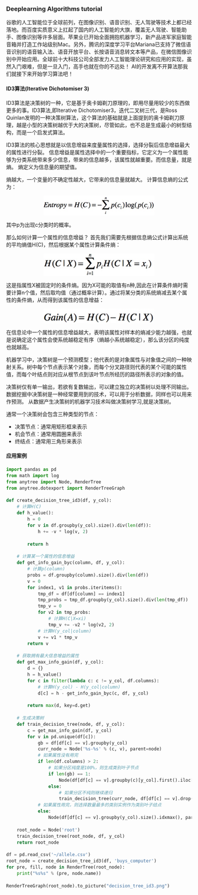 ### Deeplearning Algorithms tutorial
谷歌的人工智能位于全球前列，在图像识别、语音识别、无人驾驶等技术上都已经落地。而百度实质意义上扛起了国内的人工智能的大旗，覆盖无人驾驶、智能助手、图像识别等许多层面。苹果业已开始全面拥抱机器学习，新产品进军家庭智能音箱并打造工作站级别Mac。另外，腾讯的深度学习平台Mariana已支持了微信语音识别的语音输入法、语音开放平台、长按语音消息转文本等产品，在微信图像识别中开始应用。全球前十大科技公司全部发力人工智能理论研究和应用的实现，虽然入门艰难，但是一旦入门，高手也就在你的不远处！
AI的开发离不开算法那我们就接下来开始学习算法吧！


#### ID3算法(Iterative Dichotomiser 3)

ID3算法是决策树的一种，它是基于奥卡姆剃刀原理的，即用尽量用较少的东西做更多的事。ID3算法,即Iterative Dichotomiser3，迭代二叉树三代，是Ross Quinlan发明的一种决策树算法，这个算法的基础就是上面提到的奥卡姆剃刀原理，越是小型的决策树越优于大的决策树，尽管如此，也不总是生成最小的树型结构，而是一个启发式算法。

ID3算法的核心思想就是以信息增益来度量属性的选择，选择分裂后信息增益最大的属性进行分裂。
信息增益是属性选择中的一个重要指标，它定义为一个属性能够为分类系统带来多少信息，带来的信息越多，该属性就越重要。而信息量，就是熵。
熵定义为信息量的期望值。

熵越大，一个变量的不确定性越大，它带来的信息量就越大。 计算信息熵的公式为：
<p align="center">
<img width="300" align="center" src="../../images/176.jpg" />
</p>

其中p为出现c分类时的概率。

那么如何计算一个属性的信息增益？ 首先我们需要先根据信息熵公式计算出系统的平均熵值H(C)，然后根据某个属性计算条件熵：
<p align="center">
<img width="300" align="center" src="../../images/177.jpg" />
</p>

这是指属性X被固定时的条件熵。因为X可能的取值有n种,因此在计算条件熵时需要计算n个值，然后取均值（通过概率计算）。通过将某分类的系统熵减去某个属性的条件熵，从而得到该属性的信息增益：
<p align="center">
<img width="300" align="center" src="../../images/178.jpg" />
</p>

在信息论中一个属性的信息增益越大，表明该属性对样本的熵减少能力越强，也就是说确定这个属性会使系统越稳定有序（熵越小系统越稳定），那么该分区的纯度也就越高。

机器学习中，决策树是一个预测模型；他代表的是对象属性与对象值之间的一种映射关系。树中每个节点表示某个对象，而每个分叉路径则代表的某个可能的属性值，而每个叶结点则对应从根节点到该叶节点所经历的路径所表示的对象的值。

决策树仅有单一输出，若欲有复数输出，可以建立独立的决策树以处理不同输出。 数据挖掘中决策树是一种经常要用到的技术，可以用于分析数据，同样也可以用来作预测。 从数据产生决策树的机器学习技术叫做决策树学习,就是决策树。 

通常一个决策树会包含三种类型的节点：

* 决策节点：通常用矩形框来表示
* 机会节点：通常用圆圈来表示
* 终结点：通常用三角形来表示


  
#### 应用案例

```python
import pandas as pd 
from math import log 
from anytree import Node, RenderTree
from anytree.dotexport import RenderTreeGraph

def create_decision_tree_id3(df, y_col):
    # 计算H(C)
    def h_value():
        h = 0
        for v in df.groupby(y_col).size().div(len(df)):
            h += -v * log(v, 2)

        return h

    # 计算某一个属性的信息增益
    def get_info_gain_byc(column, df, y_col):
        # 计算p(column)
        probs = df.groupby(column).size().div(len(df))
        v = 0
        for index1, v1 in probs.iteritems():
            tmp_df = df[df[column] == index1]
            tmp_probs = tmp_df.groupby(y_col).size().div(len(tmp_df))
            tmp_v = 0
            for v2 in tmp_probs:
                # 计算H(C|X=xi)
                tmp_v += -v2 * log(v2, 2)
            # 计算H(y_col|column)
            v += v1 * tmp_v
        return v

    # 获取拥有最大信息增益的属性
    def get_max_info_gain(df, y_col):
        d = {}
        h = h_value()
        for c in filter(lambda c: c != y_col, df.columns):
            # 计算H(y_col) - H(y_col|column)
            d[c] = h - get_info_gain_byc(c, df, y_col)

        return max(d, key=d.get)

    # 生成决策树
    def train_decision_tree(node, df, y_col):
        c = get_max_info_gain(df, y_col)
        for v in pd.unique(df[c]):
            gb = df[df[c] == v].groupby(y_col)
            curr_node = Node('%s-%s' % (c, v), parent=node)
            # 如果属性没有用完
            if len(df.columns) > 2:
                # 如果分区纯度是100%，则生成类别叶子节点
                if len(gb) == 1:
                    Node(df[df[c] == v].groupby(c)[y_col].first().iloc[0], parent=curr_node)
                else:
                    # 如果分区不纯则继续递归
                    train_decision_tree(curr_node, df[df[c] == v].drop(c, axis=1), y_col)
            # 如果属性用完，则选择数量最多的类别实例作为类别叶子结点
            else:
                Node(df[df[c] == v].groupby(y_col).size().idxmax(), parent=curr_node)

    root_node = Node('root')
    train_decision_tree(root_node, df, y_col)
    return root_node

df = pd.read_csv('~/allele.csv')
root_node = create_decision_tree_id3(df, 'buys_computer')
for pre, fill, node in RenderTree(root_node):
    print("%s%s" % (pre, node.name))
    
RenderTreeGraph(root_node).to_picture("decision_tree_id3.png")

```
